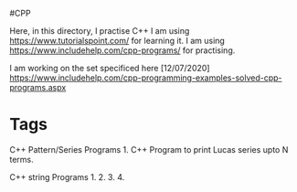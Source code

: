 #CPP

Here, in this directory, I practise C++
I am using https://www.tutorialspoint.com/ for learning it. 
I am using https://www.includehelp.com/cpp-programs/ for practising. 

I am working on the set specificed here [12/07/2020]
https://www.includehelp.com/cpp-programming-examples-solved-cpp-programs.aspx

# Tags
C++ Pattern/Series Programs
	1. C++ Program to print Lucas series upto N terms. 

C++ string Programs
	1.
	2.
	3.
	4.

